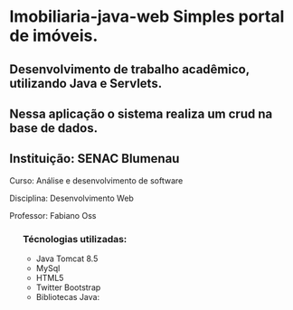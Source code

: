 # Imobiliaria-java-web Simples portal de imóveis.
## Desenvolvimento de trabalho acadêmico, utilizando Java e Servlets.
## Nessa aplicação o sistema realiza um crud na base de dados.

## Instituição: SENAC Blumenau
<p> Curso: Análise e desenvolvimento de software
<p> Disciplina: Desenvolvimento Web
<p> Professor: Fabiano Oss
<ol> 
<h3>Técnologias utilizadas:</h3>
<ul>
<li> Java Tomcat 8.5</li>
<li> MySql</li>
<li> HTML5</li>
<li> Twitter Bootstrap</li>
<li> Bibliotecas Java:</li></ul>
</ol>
